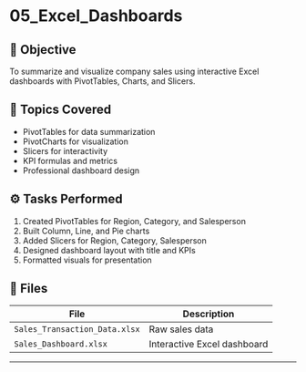 # 05_Excel_Dashboards

## 🎯 Objective
To summarize and visualize company sales using interactive Excel dashboards with PivotTables, Charts, and Slicers.

## 🧠 Topics Covered
- PivotTables for data summarization  
- PivotCharts for visualization  
- Slicers for interactivity  
- KPI formulas and metrics  
- Professional dashboard design  

## ⚙️ Tasks Performed
1. Created PivotTables for Region, Category, and Salesperson  
2. Built Column, Line, and Pie charts  
3. Added Slicers for Region, Category, Salesperson  
4. Designed dashboard layout with title and KPIs  
5. Formatted visuals for presentation  

## 📁 Files
| File | Description |
|------|--------------|
| `Sales_Transaction_Data.xlsx` | Raw sales data |
| `Sales_Dashboard.xlsx` | Interactive Excel dashboard |

---
